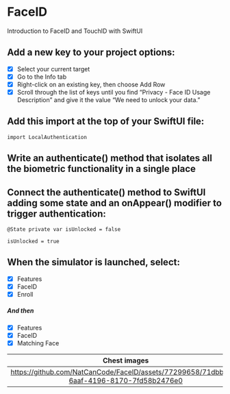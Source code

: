 # FaceID
Introduction to FaceID and TouchID with SwiftUI

## Add a new key to your project options:
- [x] Select your current target
- [x] Go to the Info tab
- [x] Right-click on an existing key, then choose Add Row
- [x] Scroll through the list of keys until you find “Privacy - Face ID Usage Description” and give it the value “We need to unlock your data.”

## Add this import at the top of your SwiftUI file:
```
import LocalAuthentication
```

## Write an authenticate() method that isolates all the biometric functionality in a single place

## Connect the authenticate() method to SwiftUI adding some state and an onAppear() modifier to trigger authentication:
```
@State private var isUnlocked = false
```
```
isUnlocked = true
```
## When the simulator is launched, select: 
- [x] Features
- [x] FaceID
- [x] Enroll
##### And then
- [x] Features
- [x] FaceID
- [x] Matching Face

| Chest images           | SFSymbols          | 
:-------------------------:|:-------------------------:
| https://github.com/NatCanCode/FaceID/assets/77299658/71dbb4bb-6aaf-4196-8170-7fd58b2476e0 | https://github.com/NatCanCode/FaceID/assets/77299658/0adbf3b9-d48e-4b6f-9ffd-9c3a49888f91 |





